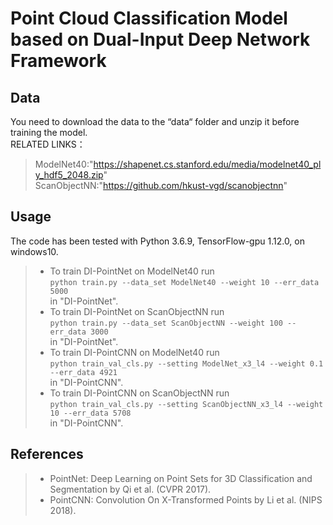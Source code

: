 # Point Cloud Classification Model based on Dual-Input Deep Network Framework
## Data
You need to download the data to the “data“ folder and unzip it before training the model.  
RELATED LINKS：  
>ModelNet40:"https://shapenet.cs.stanford.edu/media/modelnet40_ply_hdf5_2048.zip"  
>ScanObjectNN:"https://github.com/hkust-vgd/scanobjectnn"
## Usage
The code has been tested with Python 3.6.9, TensorFlow-gpu 1.12.0, on windows10.  
>* To train DI-PointNet on ModelNet40 run  
```python train.py --data_set ModelNet40 --weight 10 --err_data 5000```  
in "DI-PointNet".
>* To train DI-PointNet on ScanObjectNN run  
```python train.py --data_set ScanObjectNN --weight 100 --err_data 3000```  
in "DI-PointNet".
>* To train DI-PointCNN on ModelNet40 run  
```python train_val_cls.py --setting ModelNet_x3_l4 --weight 0.1 --err_data 4921```  
in "DI-PointCNN".
>* To train DI-PointCNN on ScanObjectNN run  
```python train_val_cls.py --setting ScanObjectNN_x3_l4 --weight 10 --err_data 5708```  
in "DI-PointCNN".  
## References  
>* PointNet: Deep Learning on Point Sets for 3D Classification and Segmentation by Qi et al. (CVPR 2017).
>* PointCNN: Convolution On X-Transformed Points by Li et al. (NIPS 2018).
